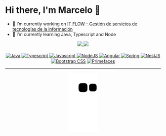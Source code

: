 # Hi there, I'm Marcelo 👋

- 🔭 I’m currently working on [IT FLOW - Gestión de servicios de tecnologías de la información](https://github.com/users/mroncatto/projects/8)
- 🌱 I’m currently learning Java, Typescript and Node

<div align="center">
  <a href="https://github.com/mroncatto">
  <img height="180em" src="https://github-readme-stats.vercel.app/api?username=mroncatto&show_icons=true&theme=dark&include_all_commits=true&count_private=true"/>
  <img height="180em" src="https://github-readme-stats.vercel.app/api/top-langs/?username=mroncatto&layout=compact&langs_count=7&theme=dark"/>
</div>
<div align="center" style="display: inline_block"><br>
  <img align="center" title="Java" alt="Java" height="40" width="40" src="https://cdn.jsdelivr.net/gh/devicons/devicon/icons/java/java-original.svg">
  <img align="center" title="Typescript" alt="Typescript" height="40" width="40" src="https://cdn.jsdelivr.net/gh/devicons/devicon/icons/typescript/typescript-original.svg">
  <img align="center" title="Javascript" alt="Javascript" height="40" width="40" src="https://cdn.jsdelivr.net/gh/devicons/devicon/icons/javascript/javascript-original.svg">
  <img align="center" title="NodeJS" alt="NodeJS" height="40" width="40" src="https://cdn.jsdelivr.net/gh/devicons/devicon/icons/nodejs/nodejs-original.svg">
  <img align="center" title="Angular" alt="Angular" height="40" width="40" src="https://cdn.jsdelivr.net/gh/devicons/devicon/icons/angularjs/angularjs-original.svg">
  <img align="center" title="Spring" alt="Spring" height="40" width="40" src="https://img.icons8.com/color/48/000000/spring-logo.png">
  <img align="center" title="NestJS" alt="NestJS" height="40" width="40" src="https://cdn.jsdelivr.net/gh/devicons/devicon/icons/nestjs/nestjs-plain.svg">
  <img align="center" title="Bootstrap CSS" alt="Bootstrap CSS" height="40" width="40" src="https://img.icons8.com/color/48/000000/bootstrap.png">
  <img align="center" title="Primefaces" alt="Primefaces" height="40" width="40" src="https://www.primefaces.org/wp-content/uploads/fbrfg/favicon.ico">
</div>
  
---
  
<div align="center">
  
  ![Snake animation](https://github.com/mroncatto/mroncatto/blob/output/github-contribution-grid-snake.svg)
  
</div>
